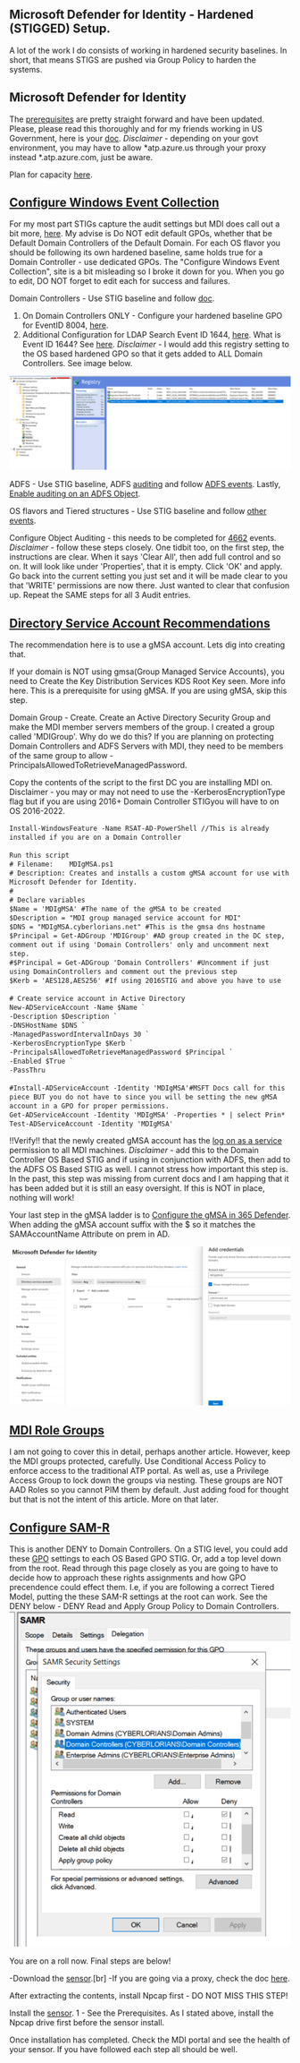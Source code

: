 ## Microsoft Defender for Identity - Hardened (STIGGED) Setup. ##

A lot of the work I do consists of working in hardened security baselines. In short, that means STIGS are pushed via Group Policy to harden the systems.

## Microsoft Defender for Identity ##

The [prerequisites](https://docs.microsoft.com/en-us/defender-for-identity/prerequisites) are pretty straight forward and have been updated. Please, please read this thoroughly and for my friends working in US Government, here is your [doc](https://docs.microsoft.com/en-us/defender-for-identity/us-govt-gcc-high). *Disclaimer* - depending on your govt environment, you may have to allow *atp.azure.us through your proxy instead *.atp.azure.com, just be aware. 

Plan for capacity [here](https://docs.microsoft.com/en-us/defender-for-identity/capacity-planning).


## [Configure Windows Event Collection](https://docs.microsoft.com/en-us/defender-for-identity/configure-windows-event-collection) ##

For my most part STIGs capture the audit settings but MDI does call out a bit more, [here](https://docs.microsoft.com/en-us/defender-for-identity/configure-windows-event-collection). My advise is Do NOT edit default GPOs, whether that be Default Domain Controllers of the Default Domain. For each OS flavor you should be following its own hardened baseline, same holds true for a Domain Controller - use dedicated GPOs.  The "Configure Windows Event Collection", site is a bit misleading so I broke it down for you. When you go to edit, DO NOT forget to edit each for success and failures.

Domain Controllers - Use STIG baseline and follow [doc](https://docs.microsoft.com/en-us/defender-for-identity/configure-windows-event-collection#configure-audit-policies).
1. On Domain Controllers ONLY - Configure your hardened baseline GPO for EventID 8004, [here](https://docs.microsoft.com/en-us/defender-for-identity/configure-windows-event-collection#event-id-8004).
2. Additional Configuration for LDAP Search Event ID 1644, [here](https://docs.microsoft.com/en-us/defender-for-identity/configure-windows-event-collection#event-id-8004). What is Event ID 1644? See [here](https://github.com/Cyberlorians/uploadedimages/blob/main/eventid1644.png). *Disclaimer* - I would add this registry setting to the OS based hardened GPO so that it gets added to ALL Domain Controllers. See image below.

![](https://github.com/Cyberlorians/uploadedimages/blob/main/eventid1644.png)

ADFS - Use STIG baseline, ADFS [auditing](https://docs.microsoft.com/en-us/windows-server/identity/ad-fs/troubleshooting/ad-fs-tshoot-logging) and follow [ADFS events](https://docs.microsoft.com/en-us/defender-for-identity/configure-windows-event-collection#for-active-directory-federation-services-ad-fs-events). Lastly, [Enable auditing on an ADFS Object](https://docs.microsoft.com/en-us/defender-for-identity/configure-windows-event-collection#enable-auditing-on-an-adfs-object).

OS flavors and Tiered structures - Use STIG baseline and follow [other events](https://docs.microsoft.com/en-us/defender-for-identity/configure-windows-event-collection#for-other-events).

Configure Object Auditing - this needs to be completed for [4662](https://docs.microsoft.com/en-us/defender-for-identity/configure-windows-event-collection#configure-object-auditing) events. *Disclaimer* - follow these steps closely. One tidbit too, on the first step, the instructions are clear. When it says 'Clear All', then add full control and so on. It will look like under 'Properties', that it is empty. Click 'OK' and apply. Go back into the current setting you just set and it will be made clear to you that 'WRITE' permissions are now there. Just wanted to clear that confusion up. Repeat the SAME steps for all 3 Audit entries.

## [Directory Service Account Recommendations](https://docs.microsoft.com/en-us/defender-for-identity/directory-service-accounts) ##

The recommendation here is to use a gMSA account. Lets dig into creating that.

If your domain is NOT using gmsa(Group Managed Service Accounts), you need to Create the Key Distribution Services KDS Root Key seen. More info here. This is a prerequisite for using gMSA. If you are using gMSA, skip this step.

Domain Group - Create.
Create an Active Directory Security Group and make the MDI member servers members of the group. I created a group called 'MDIGroup'. Why do we do this? If you are planning on protecting Domain Controllers and ADFS Servers with MDI, they need to be members of the same group to allow -PrincipalsAllowedToRetrieveManagedPassword.

Copy the contents of the script to the first DC you are installing MDI on. Disclaimer - you may or may not need to use the -KerberosEncryptionType flag but if you are using 2016+ Domain Controller STIGyou will have to on OS 2016-2022.
```
Install-WindowsFeature -Name RSAT-AD-PowerShell //This is already installed if you are on a Domain Controller

Run this script
# Filename:    MDIgMSA.ps1
# Description: Creates and installs a custom gMSA account for use with Microsoft Defender for Identity.
#
# Declare variables
$Name = 'MDIgMSA' #The name of the gMSA to be created
$Description = "MDI group managed service account for MDI"
$DNS = "MDIgMSA.cyberlorians.net" #This is the gmsa dns hostname
$Principal = Get-ADGroup 'MDIGroup' #AD group created in the DC step, comment out if using 'Domain Controllers' only and uncomment next step.
#$Principal = Get-ADGroup 'Domain Controllers' #Uncomment if just using DomainControllers and comment out the previous step
$Kerb = 'AES128,AES256' #If using 2016STIG and above you have to use

# Create service account in Active Directory
New-ADServiceAccount -Name $Name `
-Description $Description `
-DNSHostName $DNS `
-ManagedPasswordIntervalInDays 30 `
-KerberosEncryptionType $Kerb `
-PrincipalsAllowedToRetrieveManagedPassword $Principal `
-Enabled $True `
-PassThru

#Install-ADServiceAccount -Identity 'MDIgMSA'#MSFT Docs call for this piece BUT you do not have to since you will be setting the new gMSA account in a GPO for proper permissions. 
Get-ADServiceAccount -Identity 'MDIgMSA' -Properties * | select Prin*
Test-ADServiceAccount -Identity 'MDIgMSA' 
```
!!Verify!! that the newly created gMSA account has the [log on as a service](https://docs.microsoft.com/en-us/defender-for-identity/directory-service-accounts#verify-that-the-gmsa-account-has-the-required-rights-if-needed) permission to all MDI machines. *Disclaimer* - add this to the Domain Controller OS Based STIG and if using in conjunction with ADFS, then add to the ADFS OS Based STIG as well. I cannot stress how important this step is. In the past, this step was missing from current docs and I am happing that it has been added but it is still an easy oversight. If this is NOT in place, nothing will work!

Your last step in the gMSA ladder is to [Configure the gMSA in 365 Defender](https://docs.microsoft.com/en-us/defender-for-identity/directory-service-accounts#configure-directory-service-account-in-microsoft-365-defender). When adding the gMSA account suffix with the $ so it matches the SAMAccountName Attribute on prem in AD.

![](https://github.com/Cyberlorians/uploadedimages/blob/main/mdigmsa.png)

## [MDI Role Groups](https://docs.microsoft.com/en-us/defender-for-identity/role-groups) ##

I am not going to cover this in detail, perhaps another article. However, keep the MDI groups protected, carefully. Use Conditional Access Policy to enforce access to the traditional ATP portal. As well as, use a Privilege Access Group to lock down the groups via nesting. These groups are NOT AAD Roles so you cannot PIM them by default. Just adding food for thought but that is not the intent of this article. More on that later.

## [Configure SAM-R](https://docs.microsoft.com/en-us/defender-for-identity/remote-calls-sam) ##

This is another DENY to Domain Controllers. On a STIG level, you could add these [GPO](https://docs.microsoft.com/en-us/defender-for-identity/remote-calls-sam) settings to each OS Based GPO STIG. Or, add a top level down from the root. Read through this page closely as you are going to have to decide how to approach these rights assignments and how GPO precendence could effect them. I.e, if you are following a correct Tiered Model, putting the these SAM-R settings at the root can work. See the DENY below - DENY Read and Apply Group Policy to Domain Controllers.
![](https://github.com/Cyberlorians/uploadedimages/blob/main/SAMR.png)

You are on a roll now. Final steps are below!

-Download the [sensor](https://docs.microsoft.com/en-us/defender-for-identity/download-sensor).[br]
-If you are going via a proxy, check the doc [here](https://docs.microsoft.com/en-us/defender-for-identity/configure-proxy).

After extracting the contents, install Npcap first - DO NOT MISS THIS STEP!

Install the [sensor](https://docs.microsoft.com/en-us/defender-for-identity/install-sensor).
	1 - See the Prerequisites. As I stated above, install the Npcap drive first before the sensor install.

Once installation has completed. Check the MDI portal and see the health of your sensor. If you have followed each step all should be well.






